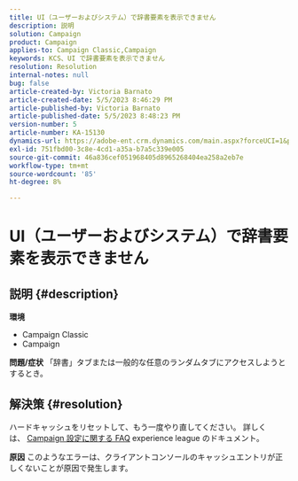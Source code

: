 ```yaml
---
title: UI（ユーザーおよびシステム）で辞書要素を表示できません
description: 説明
solution: Campaign
product: Campaign
applies-to: Campaign Classic,Campaign
keywords: KCS、UI で辞書要素を表示できません
resolution: Resolution
internal-notes: null
bug: false
article-created-by: Victoria Barnato
article-created-date: 5/5/2023 8:46:29 PM
article-published-by: Victoria Barnato
article-published-date: 5/5/2023 8:48:23 PM
version-number: 5
article-number: KA-15130
dynamics-url: https://adobe-ent.crm.dynamics.com/main.aspx?forceUCI=1&pagetype=entityrecord&etn=knowledgearticle&id=b32b45e3-85eb-ed11-a7c6-6045bd0065f9
exl-id: 751fbd00-3c8e-4cd1-a35a-b7a5c339e005
source-git-commit: 46a836cef051968405d8965268404ea258a2eb7e
workflow-type: tm+mt
source-wordcount: '85'
ht-degree: 8%

---
```


# UI（ユーザーおよびシステム）で辞書要素を表示できません

## 説明 {#description}

<b>環境</b>
- Campaign Classic
- Campaign



<b>問題/症状</b>
「辞書」タブまたは一般的な任意のランダムタブにアクセスしようとするとき。


## 解決策 {#resolution}






ハードキャッシュをリセットして、もう一度やり直してください。 詳しくは、 [Campaign 設定に関する FAQ](https://experienceleague.adobe.com/docs/campaign-classic/using/getting-started/starting-with-adobe-campaign/faq/faq-campaign-config.html?lang=en) experience league のドキュメント。


<b>原因</b>
このようなエラーは、クライアントコンソールのキャッシュエントリが正しくないことが原因で発生します。
